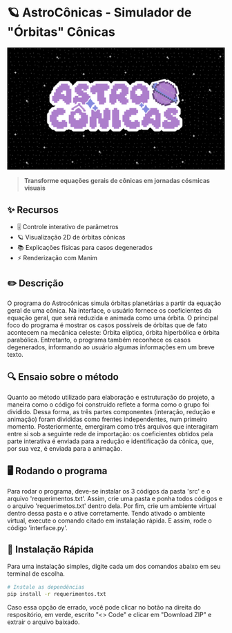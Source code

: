 # 🪐 AstroCônicas - Simulador de "Órbitas" Cônicas

![Banner](imagens/logo_boa.png) <!-- O banner é pra estar aqui -->

> **Transforme equações gerais de cônicas em jornadas cósmicas visuais**

## ✨ Recursos
- 🎚️ Controle interativo de parâmetros
- 🪐 Visualização 2D de órbitas cônicas
- 📚 Explicações físicas para casos degenerados
- ⚡ Renderização com Manim


## ✏️ Descrição
O programa do Astrocônicas simula órbitas planetárias a partir da equação geral de uma cônica. Na interface, o usuário fornece os coeficientes da equação geral, que será reduzida e animada como uma órbita. O principal foco do programa é mostrar os casos possíveis de órbitas que de fato acontecem na mecânica celeste: Órbita elíptica, órbita hiperbólica e órbita parabólica. Entretanto, o programa também reconhece os casos degenerados, informando ao usuário algumas informações em um breve texto. 


## 🔍 Ensaio sobre o método
Quanto ao método utilizado para elaboração e estruturação do projeto, a maneira como o código foi construído reflete a forma como o grupo foi dividido. Dessa forma, as três partes componentes (interação, redução e animação) foram divididas como frentes independentes, num primeiro momento. Posteriormente, emergiram como três arquivos que interagiram entre si sob a seguinte rede de importação: os coeficientes obtidos pela parte interativa é enviada para a redução e identificação da cônica, que, por sua vez, é enviada para a animação. 


## 🖥️ Rodando o programa
Para rodar o programa, deve-se instalar os 3 códigos da pasta 'src' e o arquivo 'requerimentos.txt'. Assim, crie uma pasta e ponha todos códigos e o arquivo 'requerimetos.txt' dentro dela.  Por fim, crie um ambiente virtual dentro dessa pasta e o ative corretamente. Tendo ativado o ambiente virtual, execute o comando citado em instalação rápida. E assim, rode o código 'interface.py'.

## 🚀 Instalação Rápida
Para uma instalação simples, digite cada um dos comandos abaixo em seu terminal de escolha. 
```bash
# Instale as dependências
pip install -r requerimentos.txt
```
Caso essa opção de errado, você pode clicar no botão na direita do respositório, em verde, escrito "<> Code" e clicar em "Download ZIP" e extrair o arquivo baixado.


